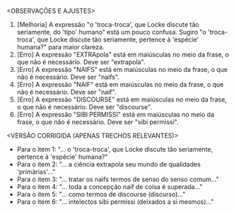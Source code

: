 <OBSERVAÇÕES E AJUSTES>
1. [Melhoria] A expressão "o 'troca-troca', que Locke discute tão seriamente, do 'tipo' humano" está um pouco confusa. Sugiro "o 'troca-troca', que Locke discute tão seriamente, pertence à 'espécie' humana?" para maior clareza.
2. [Erro] A expressão "EXTRApola" está em maiúsculas no meio da frase, o que não é necessário. Deve ser "extrapola".
3. [Erro] A expressão "NAIFS" está em maiúsculas no meio da frase, o que não é necessário. Deve ser "naifs".
4. [Erro] A expressão "NAIF" está em maiúsculas no meio da frase, o que não é necessário. Deve ser "naif".
5. [Erro] A expressão "DISCOURSE" está em maiúsculas no meio da frase, o que não é necessário. Deve ser "discourse".
6. [Erro] A expressão "SIBI PERMISSI" está em maiúsculas no meio da frase, o que não é necessário. Deve ser "sibi permissi".

<VERSÃO CORRIGIDA (APENAS TRECHOS RELEVANTES)>
- Para o item 1: "... o 'troca-troca', que Locke discute tão seriamente, pertence à 'espécie' humana?"
- Para o item 2: "... a ciência extrapola seu mundo de qualidades 'primárias'..."
- Para o item 3: "... tratar os naifs termos de senso do senso comum..."
- Para o item 4: "... toda a concepção naif de coisa é superada..."
- Para o item 5: "... como termos de discourse (discurso)..."
- Para o item 6: "... intelectos sibi permissi (deixados a si mesmos)..."